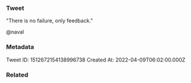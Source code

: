 ### Tweet
"There is no failure, only feedback."

@naval

### Metadata
Tweet ID: 1512672154138996738
Created At: 2022-04-09T06:02:00.000Z

### Related

